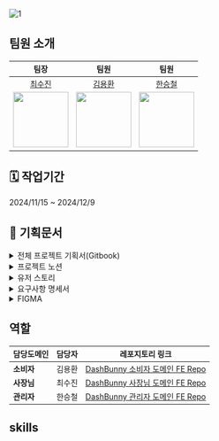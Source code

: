 ![1](https://github.com/user-attachments/assets/194df610-addf-4a25-9292-68ec10ccfbf5)

## 팀원 소개

| 팀장 | 팀원 | 팀원 | 
|:---:|:---:|:---:|
[최수진](https://github.com/tomatto0) | [김용환](https://github.com/yonghwna) | [한승철](https://github.com/HSCHEOL) | 
|<img src="https://private-avatars.githubusercontent.com/u/12750452?jwt=eyJhbGciOiJIUzI1NiIsInR5cCI6IkpXVCJ9.eyJpc3MiOiJnaXRodWIuY29tIiwiYXVkIjoicmF3LmdpdGh1YnVzZXJjb250ZW50LmNvbSIsImtleSI6ImtleTEiLCJleHAiOjE3MzQ2MTIwNjAsIm5iZiI6MTczNDYxMDg2MCwicGF0aCI6Ii91LzEyNzUwNDUyIn0.dJUND6txUNBsYXe-qdfLEfAqrXIkeZXG2c3HWScxrfU&v=4" width="100" height="100"/>|<img src="https://private-avatars.githubusercontent.com/u/175578211?jwt=eyJhbGciOiJIUzI1NiIsInR5cCI6IkpXVCJ9.eyJpc3MiOiJnaXRodWIuY29tIiwiYXVkIjoicmF3LmdpdGh1YnVzZXJjb250ZW50LmNvbSIsImtleSI6ImtleTEiLCJleHAiOjE3MzQ2MTIxMjAsIm5iZiI6MTczNDYxMDkyMCwicGF0aCI6Ii91LzE3NTU3ODIxMSJ9.TUnGMsXPkTZEudTKJ6Ch0VyduAIsAztLCdaTkDjhxds&v=4" width="100" height="100"/>|<img src="https://private-avatars.githubusercontent.com/u/101388379?jwt=eyJhbGciOiJIUzI1NiIsInR5cCI6IkpXVCJ9.eyJpc3MiOiJnaXRodWIuY29tIiwiYXVkIjoicmF3LmdpdGh1YnVzZXJjb250ZW50LmNvbSIsImtleSI6ImtleTEiLCJleHAiOjE3MzQ2MTIzMDAsIm5iZiI6MTczNDYxMTEwMCwicGF0aCI6Ii91LzEwMTM4ODM3OSJ9.iQoiALQAEwTQRTc8ifKZvFnmvX1pDZM8RnVJ4HKPQiM&v=4" width="100" height="100"/>

## 🗓️ 작업기간 

2024/11/15 ~ 2024/12/9

## 📔 기획문서

<details>
<summary>전체 프로젝트 기획서(Gitbook)</summary>

[🔗 GitBook 바로가기](https://team1-4.gitbook.io/team1)

[![GitBook Link](readme_image/gitbook.jpg)](https://team1-4.gitbook.io/team1)

</details>

<details>
<summary>프로젝트 노션</summary>

[🔗 Notion 바로가기](https://neul.notion.site/Team01-159dc69321d780c98a89d9b62f3a597f?pvs=4)

[![Notion](readme_image/notion.jpg)](https://neul.notion.site/Team01-159dc69321d780c98a89d9b62f3a597f?pvs=4)

</details>

<details>
<summary>유저 스토리</summary>

유저스토리는 소비자와 관리자/사장님 두 그룹으로 나누어 작성하였습니다. 각 플랫폼의 유저 니즈와 핵심 기능을 연계하여, 구현해야 할 기능의 우선순위를 체계적으로 고려하였습니다.

![유저스토리_소비자](./readme_image/user_story_customer.jpg)  
![유저스토리_관리자,사장님](./readme_image/user_story_manager.jpg)

</details>

<details>
<summary>요구사항 명세서</summary>

[🔗 요구사항 명세서 바로가기](https://docs.google.com/spreadsheets/d/1SIp4nXwJ0ElFOywPJW0efp9M_8tOnuo6Mcc7AePjCrI/edit?usp=sharing/)

[![요구사항 명세서](./readme_image/Requirement_Specification.jpg)](https://docs.google.com/spreadsheets/d/1SIp4nXwJ0ElFOywPJW0efp9M_8tOnuo6Mcc7AePjCrI/edit?usp=sharing/)

</details>

<details>
<summary>FIGMA</summary>

[🔗 FIGMA 바로가기](<https://www.figma.com/design/2tK4q9q0Tj8ekFfGMZC77K/FE2-4%EC%B0%A8-%ED%94%84%EB%A1%9C%EC%A0%9D%ED%8A%B8-%ED%99%94%EB%A9%B4%EA%B8%B0%ED%9A%8D%EC%84%9C_1118(%EC%99%B8%EB%B6%80%EB%85%B8%EC%B6%9C%EC%9A%A9)?node-id=1-3&t=EaPrvldFNMvwYRRS-1>)

[![피그마 화면계획서](readme_image/figma.jpg)](<https://www.figma.com/design/2tK4q9q0Tj8ekFfGMZC77K/FE2-4%EC%B0%A8-%ED%94%84%EB%A1%9C%EC%A0%9D%ED%8A%B8-%ED%99%94%EB%A9%B4%EA%B8%B0%ED%9A%8D%EC%84%9C_1118(%EC%99%B8%EB%B6%80%EB%85%B8%EC%B6%9C%EC%9A%A9)?node-id=1-3&t=EaPrvldFNMvwYRRS-1>)

</details>


## 역할
| 담당도메인 | 담당자 | 레포지토리 링크 |
| --- | --- | --- |
| **소비자** | 김용환 | [DashBunny 소비자 도메인 FE Repo](https://github.com/yonghwna/WEB2_1_DashBunny_FE) |
| **사장님** | 최수진 | [DashBunny 사장님 도메인 FE Repo](https://github.com/neulrain/WEB2_1_DashBunny_FE) |
| **관리자** | 한승철 | [DashBunny 관리자 도메인 FE Repo](https://github.com/HSCHEOL/DashBunny_FE) |
## skills

